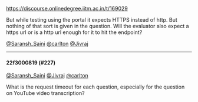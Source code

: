 https://discourse.onlinedegree.iitm.ac.in/t/169029

But while testing using the portal it expects HTTPS instead of http. But nothing of that sort is given in the question. Will the evaluator also expect a https url or is a http url enough for it to hit the endpoint?</p>
<p><a class="mention" href="/u/saransh_saini">@Saransh_Saini</a> <a class="mention" href="/u/carlton">@carlton</a> <a class="mention" href="/u/jivraj">@Jivraj</a></p><hr>

<h4>22f3000819 (#227)</h4>
<p><a class="mention" href="/u/saransh_saini">@Saransh_Saini</a> <a class="mention" href="/u/jivraj">@Jivraj</a> <a class="mention" href="/u/carlton">@carlton</a></p>
<p>What is the request timeout for each question, especially for the question on YouTube video transcription?